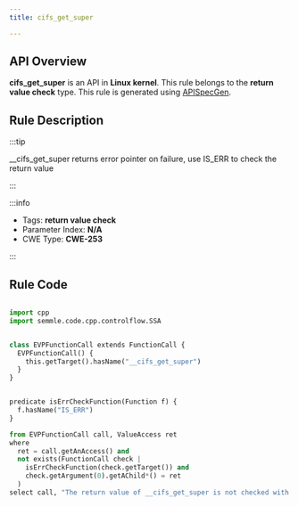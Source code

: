 ```yaml
---
title: cifs_get_super

---
```



## API Overview
**cifs_get_super** is an API in **Linux kernel**. This rule belongs to the **return value check** type. This rule is generated using [APISpecGen](../../tools/APISpecGen).
## Rule Description

:::tip

__cifs_get_super returns error pointer on failure, use IS_ERR to check the return value

:::

:::info

- Tags: **return value check**
- Parameter Index: **N/A**
- CWE Type: **CWE-253**

:::

## Rule Code
```python

import cpp
import semmle.code.cpp.controlflow.SSA


class EVPFunctionCall extends FunctionCall {
  EVPFunctionCall() {
    this.getTarget().hasName("__cifs_get_super")
  }
}


predicate isErrCheckFunction(Function f) {
  f.hasName("IS_ERR") 
}

from EVPFunctionCall call, ValueAccess ret
where
  ret = call.getAnAccess() and
  not exists(FunctionCall check |
    isErrCheckFunction(check.getTarget()) and
    check.getArgument(0).getAChild*() = ret
  )
select call, "The return value of __cifs_get_super is not checked with IS_ERR."
    
```